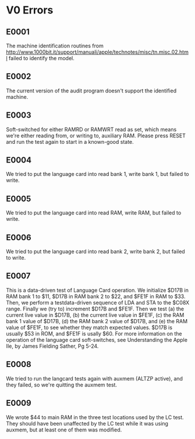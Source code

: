# V0 Errors

## E0001

The machine identification routines from http://www.1000bit.it/support/manuali/apple/technotes/misc/tn.misc.02.html failed to identify the model.

## E0002

The current version of the audit program doesn't support the identified machine.

## E0003

Soft-switched for either RAMRD or RAMWRT read as set, which means we're either reading from, or writing to, auxiliary RAM. Please press RESET and run the test again to start in a known-good state.

## E0004

We tried to put the language card into read bank 1, write bank 1, but failed to write.

## E0005

We tried to put the language card into read RAM, write RAM, but failed to write.

## E0006

We tried to put the language card into read bank 2, write bank 2, but failed to write.

## E0007

This is a data-driven test of Language Card operation. We initialize $D17B in RAM bank 1 to $11, $D17B in RAM bank 2 to $22, and $FE1F in RAM to $33. Then, we perform a testdata-driven sequence of LDA and STA to the $C08X range. Finally we (try to) increment $D17B and $FE1F. Then we test (a) the current live value in $D17B, (b) the current live value in $FE1F, (c) the RAM bank 1 value of $D17B, (d) the RAM bank 2 value of $D17B, and (e) the RAM value of $FE1F, to see whether they match expected values. $D17B is usually $53 in ROM, and $FE1F is usally $60. For more information on the operation of the language card soft-switches, see Understanding the Apple IIe, by James Fielding Sather, Pg 5-24.

## E0008

We tried to run the langcard tests again with auxmem (ALTZP active), and they failed, so we're quitting the auxmem test.

## E0009

We wrote $44 to main RAM in the three test locations used by the LC test. They should have been unaffected by the LC test while it was using auxmem, but at least one of them was modified.
